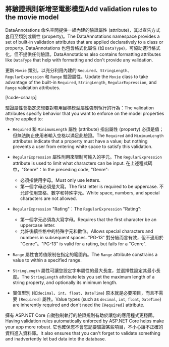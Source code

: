 <!-- USED in RP and MVC tutorial -->

## <a name="add-validation-rules-to-the-movie-model"></a><span data-ttu-id="50493-101">將驗證規則新增至電影模型</span><span class="sxs-lookup"><span data-stu-id="50493-101">Add validation rules to the movie model</span></span>

<span data-ttu-id="50493-102">DataAnnotations 命名空間提供一組內建的驗證屬性 (attribute)，其以宣告方式套用至類別或屬性 (property)。</span><span class="sxs-lookup"><span data-stu-id="50493-102">The DataAnnotations namespace provides a set of built-in validation attributes that are applied declaratively to a class or property.</span></span> <span data-ttu-id="50493-103">DataAnnotations 也包含格式化屬性 (如 `DataType`)，可協助進行格式化，但不提供任何驗證。</span><span class="sxs-lookup"><span data-stu-id="50493-103">DataAnnotations also contains formatting attributes like `DataType` that help with formatting and don't provide any validation.</span></span>

<span data-ttu-id="50493-104">更新 `Movie` 類別，以充分利用內建的 `Required`、`StringLength`、`RegularExpression` 和 `Range` 驗證屬性。</span><span class="sxs-lookup"><span data-stu-id="50493-104">Update the `Movie` class to take advantage of the built-in `Required`, `StringLength`, `RegularExpression`, and `Range` validation attributes.</span></span>

[!code-csharp[](~/tutorials/first-mvc-app/start-mvc/sample/MvcMovie22/Models/MovieDateRatingDA.cs?name=snippet1)]

<span data-ttu-id="50493-105">驗證屬性會指定您想要對套用目標模型屬性強制執行的行為：</span><span class="sxs-lookup"><span data-stu-id="50493-105">The validation attributes specify behavior that you want to enforce on the model properties they're applied to:</span></span>

* <span data-ttu-id="50493-106">`Required` 和 `MinimumLength` 屬性 (attribute) 指出屬性 (property) 必須是值；但無法防止使用者輸入空格以滿足此驗證。</span><span class="sxs-lookup"><span data-stu-id="50493-106">The `Required` and `MinimumLength` attributes indicate that a property must have a value; but nothing prevents a user from entering white space to satisfy this validation.</span></span>
* <span data-ttu-id="50493-107">`RegularExpression` 屬性則用來限制可輸入的字元。</span><span class="sxs-lookup"><span data-stu-id="50493-107">The `RegularExpression` attribute is used to limit what characters can be input.</span></span> <span data-ttu-id="50493-108">在上述程式碼中，"Genre"：</span><span class="sxs-lookup"><span data-stu-id="50493-108">In the preceding code, "Genre":</span></span>

  * <span data-ttu-id="50493-109">必須指使用字母。</span><span class="sxs-lookup"><span data-stu-id="50493-109">Must only use letters.</span></span>
  * <span data-ttu-id="50493-110">第一個字母必須是大寫。</span><span class="sxs-lookup"><span data-stu-id="50493-110">The first letter is required to be uppercase.</span></span> <span data-ttu-id="50493-111">不允許使用空格、數字和特殊字元。</span><span class="sxs-lookup"><span data-stu-id="50493-111">White space, numbers, and special characters are not allowed.</span></span>

* <span data-ttu-id="50493-112">`RegularExpression` "Rating"：</span><span class="sxs-lookup"><span data-stu-id="50493-112">The `RegularExpression` "Rating":</span></span>

  * <span data-ttu-id="50493-113">第一個字元必須為大寫字母。</span><span class="sxs-lookup"><span data-stu-id="50493-113">Requires that the first character be an uppercase letter.</span></span>
  * <span data-ttu-id="50493-114">允許後續空格中的特殊字元和數位。</span><span class="sxs-lookup"><span data-stu-id="50493-114">Allows special characters and numbers in  subsequent spaces.</span></span> <span data-ttu-id="50493-115">"PG-13" 對分級而言有效，但不適用於 "Genre"。</span><span class="sxs-lookup"><span data-stu-id="50493-115">"PG-13" is valid for a rating, but fails for a "Genre".</span></span>

* <span data-ttu-id="50493-116">`Range` 屬性會將值限制在指定的範圍內。</span><span class="sxs-lookup"><span data-stu-id="50493-116">The `Range` attribute constrains a value to within a specified range.</span></span>
* <span data-ttu-id="50493-117">`StringLength` 屬性可讓您設定字串屬性的最大長度，並選擇性設定其最小長度。</span><span class="sxs-lookup"><span data-stu-id="50493-117">The `StringLength` attribute lets you set the maximum length of a string property, and optionally its minimum length.</span></span>
* <span data-ttu-id="50493-118">實值型別 (如`decimal`、`int`、`float`、`DateTime`) 原本就是必要項目，而且不需要 `[Required]` 屬性。</span><span class="sxs-lookup"><span data-stu-id="50493-118">Value types (such as `decimal`, `int`, `float`, `DateTime`) are inherently required and don't need the `[Required]` attribute.</span></span>

<span data-ttu-id="50493-119">擁有 ASP.NET Core 自動強制執行的驗證規則有助於讓您的應用程式更穩固。</span><span class="sxs-lookup"><span data-stu-id="50493-119">Having validation rules automatically enforced by ASP.NET Core helps make your app more robust.</span></span> <span data-ttu-id="50493-120">它也確保您不會忘記要驗證某些項目，不小心讓不正確的資料進入資料庫。</span><span class="sxs-lookup"><span data-stu-id="50493-120">It also ensures that you can't forget to validate something and inadvertently let bad data into the database.</span></span>
